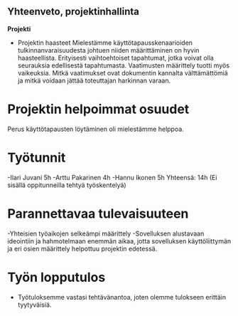 ## Yhteenveto, projektinhallinta

**Projekti**

* Projektin haasteet
Mielestämme käyttötapausskenaarioiden tulkinnanvaraisuudesta johtuen niiden määrittäminen on hyvin haasteellista.
Erityisesti vaihtoehtoiset tapahtumat, jotka voivat olla seurauksia edellisestä tapahtumasta. 
Vaatimusten määrittely tuotti myös vaikeuksia. Mitkä vaatimukset ovat dokumentin kannalta välttämättömiä ja mitkä 
voidaan jättää toteuttajan harkinnan varaan. 

# Projektin helpoimmat osuudet
Perus käyttötapausten löytäminen oli mielestämme helppoa. 

# Työtunnit
 -Ilari Juvani  5h
 -Arttu Pakarinen 4h
 -Hannu Ikonen 5h
Yhteensä: 14h (Ei sisällä oppitunneilla tehtyä työskentelyä)

# Parannettavaa tulevaisuuteen
 -Yhteisien työaikojen selkeämpi määrittely
 -Sovelluksen alustavaan ideointiin ja hahmotelmaan enemmän aikaa, jotta sovelluksen käyttöliittymän ja eri osien määrittely helpottuu projektin edetessä.


# Työn lopputulos
 - Työtuloksemme vastasi tehtävänantoa, joten olemme tulokseen erittäin tyytyväisiä.